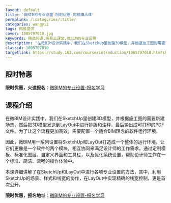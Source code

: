 ```yaml
---
layout: default
title: '微BIM的专业设置-限时优惠-网易精品课'
permalink: /:categories/:title/
categories: wangyi2
tags: 网易提供
cover: 1005707010.jpg
keywords: 精选网课,网易云课堂,微BIM的专业设置
description: '在微BIM设计实践中，我们在SketchUp里创建3D模型，并根据施工图的需要新建场景，然后把3D模型发送到LayOut'
classid: 1005707010
targetlink: https://study.163.com/course/introduction/1005707010.htm?share=1&shareId=1025206652&utm_campaign=share&utm_medium=iphoneShare&utm_source=&utm_u=1025206652
---
```


## 限时特惠

**限时优惠，火速报名**：[微BIM的专业设置-报名学习](https://study.163.com/course/introduction/1005707010.htm?share=1&shareId=1025206652&utm_campaign=share&utm_medium=iphoneShare&utm_source=&utm_u=1025206652)

## 课程介绍

在微BIM设计实践中，我们在SketchUp里创建3D模型，并根据施工图的需要新建场景，然后把3D模型发送到LayOut中进行排版和注释，最后输出成可打印的PDF文件。为了让这个流程更加高效，需要配置一个适合BIM理念的软件运行环境。

因此，微BIM用一系列设置将SketchUp和LayOut打造成一个整体的运行环境，让它们更像是一个软件的两个模块，相互协同来满足设计师的工作需求。通过定制模板、标准化图层、自定义界面和工具栏，以及优化系统设置，帮助设计师工作在一个标准、简洁、流畅的操作体验中。

本课详细讲解了在SketchUp和LayOut中进行各项专业设置的方法，其中，利用SketchUp的场景、样式和线宽的协作，在LayOut中实现精确的线宽控制，更是首次公开。

**限时优惠，报名地址**：[微BIM的专业设置-报名学习](https://study.163.com/course/introduction/1005707010.htm?share=1&shareId=1025206652&utm_campaign=share&utm_medium=iphoneShare&utm_source=&utm_u=1025206652)

